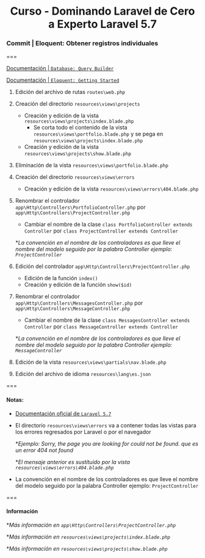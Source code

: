 
<!-- title -->
<h1 align="center">Curso - Dominando Laravel de Cero a Experto Laravel 5.7</h1>
<!-- end title -->

<!-- commit name -->
### Commit | __Eloquent: Obtener registros individuales__
<!-- end commit name -->
===
<!-- official documentation -->
[Documentación | `Database: Query Builder`](https://laravel.com/docs/5.7/queries)

[Documentación | `Eloquent: Getting Started`](https://laravel.com/docs/5.7/eloquent)
<!-- end official documentation -->

<!-- commit instructions -->
1. Edición del archivo de rutas `routes\web.php`
2. Creación del directorio `resources\views\projects`
   - Creación y edición de la vista `resources\views\projects\index.blade.php`
       - Se corta todo el contenido de la vista `resources\views\portfolio.blade.php` y se pega en `resources\views\projects\index.blade.php`
   - Creación y edición de la vista `resources\views\projects\show.blade.php`
3. Eliminación de la vista `resources\views\portfolio.blade.php`
4. Creación del directorio `resources\views\errors`
   - Creación y edición de la vista `resources\views\errors\404.blade.php`
5. Renombrar el controlador `app\Http\Controllers\PortfolioController.php` por `app\Http\Controllers\ProjectController.php`
    - Cambiar el nombre de la clase `class PortfolioController extends Controller` por `class ProjectController extends Controller`

    **La convención en el nombre de los controladores es que lleve el nombre del modelo seguido por la palabra Controller ejemplo: `ProjectController`*
6. Edición del controlador `app\Http\Controllers\ProjectController.php`
    - Edición de la función `index()`
    - Creación y edición de la función `show($id)`
7. Renombrar el controlador `app\Http\Controllers\MessagesController.php` por `app\Http\Controllers\MessageController.php`
    - Cambiar el nombre de la clase `class MessagesController extends Controller` por `class MessageController extends Controller`

    **La convención en el nombre de los controladores es que lleve el nombre del modelo seguido por la palabra Controller ejemplo: `MessageController`*
8. Edición de la vista `resources\views\partials\nav.blade.php`
9. Edición del archivo de idioma `resources\lang\es.json`
<!-- end commit instructions -->
===
<!-- notes -->
#### Notas:
  - [Documentación oficial de `Laravel 5.7`](https://laravel.com/docs/5.7)
  - El directorio `resources\views\errors` va a contener todas las vistas para los errores regresados por Laravel o por el navegador

     **Ejemplo: Sorry, the page you are looking for could not be found. que es un error 404 not found*

     **El mensaje anterior es sustítuido por la vista `resources\views\errors\404.blade.php`*
  - La convención en el nombre de los controladores es que lleve el nombre del modelo seguido por la palabra Controller ejemplo: `ProjectController`
<!-- end notes -->
===
<!-- information -->
#### Información
**Más información en `app\Http\Controllers\ProjectController.php`*

**Más información en `resources\views\projects\index.blade.php`*

**Más información en `resources\views\projects\show.blade.php`*
<!-- end information -->